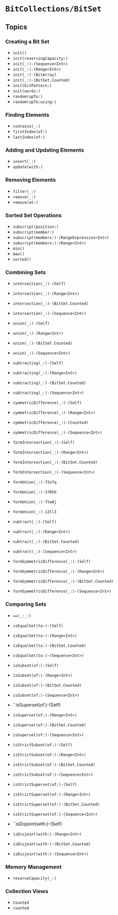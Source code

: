 # ``BitCollections/BitSet``

<!-- Summary -->

<!-- ## Overview -->

## Topics

### Creating a Bit Set

- ``init()``
- ``init(reservingCapacity:)``
- ``init(_:)-(Sequence<Int>)``
- ``init(_:)-(Range<Int>)``
- ``init(_:)-(BitArray)``
- ``init(_:)-(BitSet.Counted)``
- ``init(bitPattern:)``
- ``init(words:)``
- ``random(upTo:)``
- ``random(upTo:using:)``

### Finding Elements

- ``contains(_:)``
- ``firstIndex(of:)``
- ``lastIndex(of:)``

### Adding and Updating Elements

- ``insert(_:)``
- ``update(with:)``

### Removing Elements

- ``filter(_:)``
- ``remove(_:)``
- ``remove(at:)``

### Sorted Set Operations

- ``subscript(position:)``
- ``subscript(member:)``
- ``subscript(members:)-(RangeExpression<Int>)``
- ``subscript(members:)-(Range<Int>)``
- ``min()``
- ``max()``
- ``sorted()``

### Combining Sets

- ``intersection(_:)-(Self)``
- ``intersection(_:)-(Range<Int>)``
- ``intersection(_:)-(BitSet.Counted)``
- ``intersection(_:)-(Sequence<Int>)``

- ``union(_:)-(Self)``
- ``union(_:)-(Range<Int>)``
- ``union(_:)-(BitSet.Counted)``
- ``union(_:)-(Sequence<Int>)``

- ``subtracting(_:)-(Self)``
- ``subtracting(_:)-(Range<Int>)``
- ``subtracting(_:)-(BitSet.Counted)``
- ``subtracting(_:)-(Sequence<Int>)``

- ``symmetricDifference(_:)-(Self)``
- ``symmetricDifference(_:)-(Range<Int>)``
- ``symmetricDifference(_:)-(Counted)``
- ``symmetricDifference(_:)-(Sequence<Int>)``

- ``formIntersection(_:)-(Self)``
- ``formIntersection(_:)-(Range<Int>)``
- ``formIntersection(_:)-(BitSet.Counted)``
- ``formIntersection(_:)-(Sequence<Int>)``

- ``formUnion(_:)-72o7q``
- ``formUnion(_:)-370hb``
- ``formUnion(_:)-7tw8j``
- ``formUnion(_:)-12ll3``

- ``subtract(_:)-(Self)``
- ``subtract(_:)-(Range<Int>)``
- ``subtract(_:)-(BitSet.Counted)``
- ``subtract(_:)-(Sequence<Int>)``

- ``formSymmetricDifference(_:)-(Self)``
- ``formSymmetricDifference(_:)-(Range<Int>)``
- ``formSymmetricDifference(_:)-(BitSet.Counted)``
- ``formSymmetricDifference(_:)-(Sequence<Int>)``

### Comparing Sets

- ``==(_:_:)``
- ``isEqualSet(to:)-(Self)``
- ``isEqualSet(to:)-(Range<Int>)``
- ``isEqualSet(to:)-(BitSet.Counted)``
- ``isEqualSet(to:)-(Sequence<Int>)``

- ``isSubset(of:)-(Self)``
- ``isSubset(of:)-(Range<Int>)``
- ``isSubset(of:)-(BitSet.Counted)``
- ``isSubset(of:)-(Sequence<Int>)``

- ``isSuperset(of:)-(Self)
- ``isSuperset(of:)-(Range<Int>)``
- ``isSuperset(of:)-(BitSet.Counted)``
- ``isSuperset(of:)-(Sequence<Int>)``

- ``isStrictSubset(of:)-(Self)``
- ``isStrictSubset(of:)-(Range<Int>)``
- ``isStrictSubset(of:)-(BitSet.Counted)``
- ``isStrictSubset(of:)-(Sequence<Int>)``

- ``isStrictSuperset(of:)-(Self)``
- ``isStrictSuperset(of:)-(Range<Int>)``
- ``isStrictSuperset(of:)-(BitSet.Counted)``
- ``isStrictSuperset(of:)-(Sequence<Int>)``

- ``isDisjoint(with:)-(Self)
- ``isDisjoint(with:)-(Range<Int>)``
- ``isDisjoint(with:)-(BitSet.Counted)``
- ``isDisjoint(with:)-(Sequence<Int>)``

### Memory Management

- ``reserveCapacity(_:)``

### Collection Views

- ``Counted``
- ``counted``
